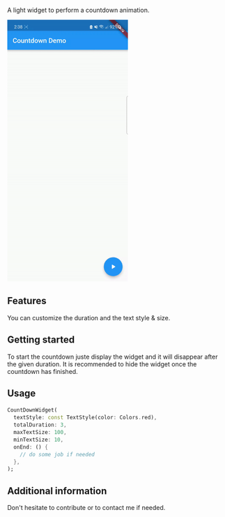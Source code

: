 

A light widget to perform a countdown animation.


<img src="https://raw.githubusercontent.com/tajaouart/animated_countdown/main/countdown_demo.gif" height="600"/>

## Features

You can customize the duration and the text style & size.

## Getting started

To start the countdown juste display the widget and it will disappear after the given duration.
It is recommended to hide the widget once the countdown has finished.


## Usage



```dart
CountDownWidget(
  textStyle: const TextStyle(color: Colors.red),
  totalDuration: 3,
  maxTextSize: 100,
  minTextSize: 10,
  onEnd: () {
    // do some job if needed
  },
);
```

## Additional information

Don't hesitate to contribute or to contact me if needed.
